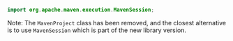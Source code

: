 ```java
import org.apache.maven.execution.MavenSession;
```

Note: The `MavenProject` class has been removed, and the closest alternative is to use `MavenSession` which is part of the new library version.